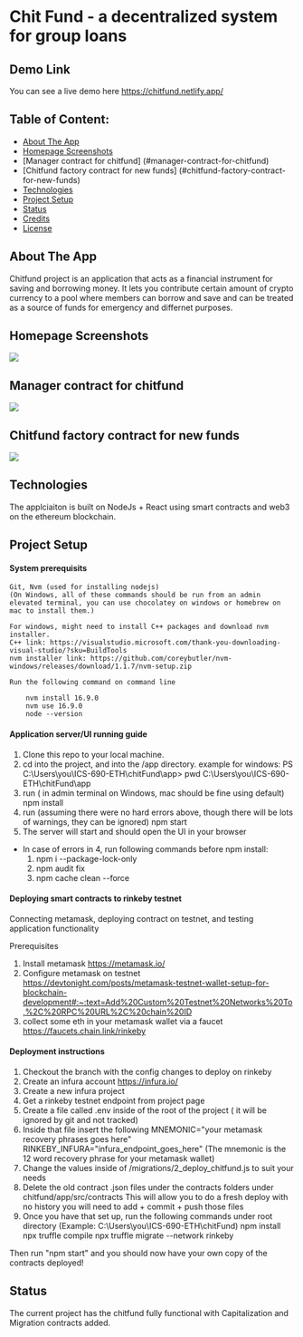 # Chit Fund - a decentralized system for group loans

## Demo Link

You can see a live demo here https://chitfund.netlify.app/

## Table of Content:

- [About The App](#about-the-app)
- [Homepage Screenshots](#screenshots)
- [Manager contract for chitfund] (#manager-contract-for-chitfund)
- [Chitfund factory contract for new funds] (#chitfund-factory-contract-for-new-funds)
- [Technologies](#technologies)
- [Project Setup](#setup)
- [Status](#status)
- [Credits](#credits)
- [License](#license)

## About The App

Chitfund project is an application that acts as a financial instrument for saving and borrowing money. It lets you contribute certain amount of crypto currency to a pool where members can borrow and save and can be treated as a source of funds for emergency and differnet purposes.

## Homepage Screenshots

<img src="https://raw.githubusercontent.com/samarth30/chitFund/V1.0/Screenshot%20from%202020-12-05%2006-50-44.png"/>

## Manager contract for chitfund

<img src="https://raw.githubusercontent.com/samarth30/chitFund/V1.0/Screenshot%20from%202020-12-05%2006-50-52.png"/>

## Chitfund factory contract for new funds

<img src="https://raw.githubusercontent.com/samarth30/chitFund/V1.0/Screenshot%20from%202020-12-05%2006-51-06.png"/>

## Technologies

The applciaiton is built on NodeJs + React using smart contracts and web3 on the ethereum blockchain.

## Project Setup

#### System prerequisits

    Git, Nvm (used for installing nodejs)
    (On Windows, all of these commands should be run from an admin elevated terminal, you can use chocolatey on windows or homebrew on mac to install them.)

    For windows, might need to install C++ packages and download nvm installer.
    C++ link: https://visualstudio.microsoft.com/thank-you-downloading-visual-studio/?sku=BuildTools
    nvm installer link: https://github.com/coreybutler/nvm-windows/releases/download/1.1.7/nvm-setup.zip

    Run the following command on command line

        nvm install 16.9.0
        nvm use 16.9.0
        node --version

#### Application server/UI running guide

1. Clone this repo to your local machine.
2. cd into the project, and into the /app directory.
   example for windows: PS C:\Users\you\ICS-690-ETH\chitFund\app> pwd
   C:\Users\you\ICS-690-ETH\chitFund\app
3. run ( in admin terminal on Windows, mac should be fine using default)
   npm install
4. run (assuming there were no hard errors above, though there will be lots of warnings, they can be ignored)
   npm start
5. The server will start and should open the UI in your browser

- In case of errors in 4, run following commands before npm install:
  1. npm i --package-lock-only
  2. npm audit fix
  3. npm cache clean --force

#### Deploying smart contracts to rinkeby testnet

Connecting metamask, deploying contract on testnet, and testing application functionality

Prerequisites

1. Install metamask https://metamask.io/
2. Configure metamask on testnet https://devtonight.com/posts/metamask-testnet-wallet-setup-for-blockchain-development#:~:text=Add%20Custom%20Testnet%20Networks%20To,%2C%20RPC%20URL%2C%20chain%20ID
3. collect some eth in your metamask wallet via a faucet https://faucets.chain.link/rinkeby

#### Deployment instructions

1. Checkout the branch with the config changes to deploy on rinkeby
2. Create an infura account https://infura.io/
3. Create a new infura project
4. Get a rinkeby testnet endpoint from project page
5. Create a file called .env inside of the root of the project ( it will be ignored by git and not tracked)
6. Inside that file insert the following
   MNEMONIC="your metamask recovery phrases goes here"
   RINKEBY_INFURA="infura_endpoint_goes_here"
   (The mnemonic is the 12 word recovery phrase for your metamask wallet)
7. Change the values inside of /migrations/2_deploy_chitfund.js to suit your needs
8. Delete the old contract .json files under the contracts folders under chitfund/app/src/contracts
   This will allow you to do a fresh deploy with no history
   you will need to add + commit + push those files
9. Once you have that set up, run the following commands under root directory (Example: C:\Users\you\ICS-690-ETH\chitFund)
   npm install
   npx truffle compile
   npx truffle migrate --network rinkeby

Then run "npm start" and you should now have your own copy of the contracts deployed!

## Status

The current project has the chitfund fully functional with Capitalization and Migration contracts added.
